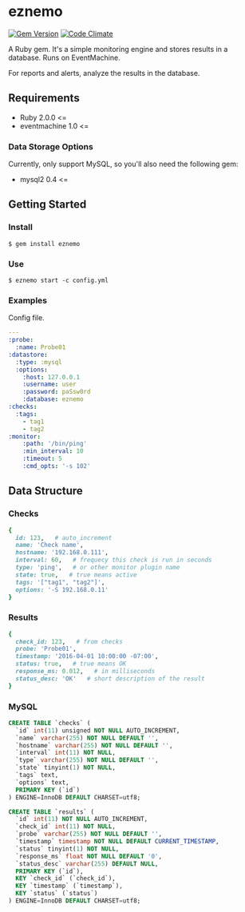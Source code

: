 # eznemo

[![Gem Version](https://badge.fury.io/rb/eznemo.svg)](https://badge.fury.io/rb/eznemo) [![Code Climate](https://codeclimate.com/github/kenjij/eznemo/badges/gpa.svg)](https://codeclimate.com/github/kenjij/eznemo)

A Ruby gem. It's a simple monitoring engine and stores results in a database. Runs on EventMachine.

For reports and alerts, analyze the results in the database.

## Requirements

- Ruby 2.0.0 <=
- eventmachine 1.0 <=

### Data Storage Options

Currently, only support MySQL, so you'll also need the following gem:

- mysql2 0.4 <=

## Getting Started

### Install

```
$ gem install eznemo
```

### Use

```
$ eznemo start -c config.yml
```

### Examples

Config file.

```yaml
---
:probe:
  :name: Probe01
:datastore:
  :type: :mysql
  :options:
    :host: 127.0.0.1
    :username: user
    :password: paSsw0rd
    :database: eznemo
:checks:
  :tags:
    - tag1
    - tag2
:monitor:
    :path: '/bin/ping'
    :min_interval: 10
    :timeout: 5
    :cmd_opts: '-s 102'
```

## Data Structure

### Checks

```ruby
{
  id: 123,   # auto_increment
  name: 'Check name',
  hostname: '192.168.0.111',
  interval: 60,   # frequecy this check is run in seconds
  type: 'ping',   # or other monitor plugin name
  state: true,   # true means active
  tags: '["tag1", "tag2"]',
  options: '-S 192.168.0.11'
}
```

### Results

```ruby
{
  check_id: 123,   # from checks
  probe: 'Probe01',
  timestamp: '2016-04-01 10:00:00 -07:00',
  status: true,   # true means OK
  response_ms: 0.012,   # in milliseconds
  status_desc: 'OK'   # short description of the result
}
```

### MySQL

```sql
CREATE TABLE `checks` (
  `id` int(11) unsigned NOT NULL AUTO_INCREMENT,
  `name` varchar(255) NOT NULL DEFAULT '',
  `hostname` varchar(255) NOT NULL DEFAULT '',
  `interval` int(11) NOT NULL,
  `type` varchar(255) NOT NULL DEFAULT '',
  `state` tinyint(1) NOT NULL,
  `tags` text,
  `options` text,
  PRIMARY KEY (`id`)
) ENGINE=InnoDB DEFAULT CHARSET=utf8;

CREATE TABLE `results` (
  `id` int(11) NOT NULL AUTO_INCREMENT,
  `check_id` int(11) NOT NULL,
  `probe` varchar(255) NOT NULL DEFAULT '',
  `timestamp` timestamp NOT NULL DEFAULT CURRENT_TIMESTAMP,
  `status` tinyint(1) NOT NULL,
  `response_ms` float NOT NULL DEFAULT '0',
  `status_desc` varchar(255) DEFAULT NULL,
  PRIMARY KEY (`id`),
  KEY `check_id` (`check_id`),
  KEY `timestamp` (`timestamp`),
  KEY `status` (`status`)
) ENGINE=InnoDB DEFAULT CHARSET=utf8;
```